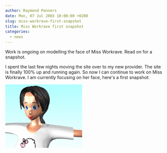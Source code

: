 ```yaml
---
author: Raymond Penners
date: Mon, 07 Jul 2003 10:00:00 +0200
slug: miss-workrave-first-snapshot
title: Miss Workrave first snapshot
categories:
  - news
---
```

Work is ongoing on modelling the face of Miss Workrave. Read on for a
snapshot.
<!--more-->

I spent the last few nights moving the site over to my new provider. The site is
finally 100% up and running again. So now I can continue to work on Miss
Workrave. I am currently focusing on her face, here's a first snapshot:

![](workrave-face.png)
